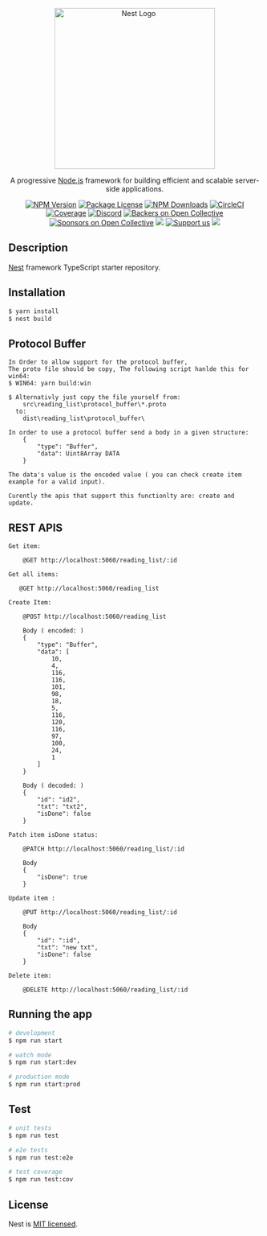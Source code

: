 <p align="center">
  <a href="http://nestjs.com/" target="blank"><img src="https://nestjs.com/img/logo_text.svg" width="320" alt="Nest Logo" /></a>
</p>

[circleci-image]: https://img.shields.io/circleci/build/github/nestjs/nest/master?token=abc123def456
[circleci-url]: https://circleci.com/gh/nestjs/nest

  <p align="center">A progressive <a href="http://nodejs.org" target="_blank">Node.js</a> framework for building efficient and scalable server-side applications.</p>
    <p align="center">
<a href="https://www.npmjs.com/~nestjscore" target="_blank"><img src="https://img.shields.io/npm/v/@nestjs/core.svg" alt="NPM Version" /></a>
<a href="https://www.npmjs.com/~nestjscore" target="_blank"><img src="https://img.shields.io/npm/l/@nestjs/core.svg" alt="Package License" /></a>
<a href="https://www.npmjs.com/~nestjscore" target="_blank"><img src="https://img.shields.io/npm/dm/@nestjs/common.svg" alt="NPM Downloads" /></a>
<a href="https://circleci.com/gh/nestjs/nest" target="_blank"><img src="https://img.shields.io/circleci/build/github/nestjs/nest/master" alt="CircleCI" /></a>
<a href="https://coveralls.io/github/nestjs/nest?branch=master" target="_blank"><img src="https://coveralls.io/repos/github/nestjs/nest/badge.svg?branch=master#9" alt="Coverage" /></a>
<a href="https://discord.gg/G7Qnnhy" target="_blank"><img src="https://img.shields.io/badge/discord-online-brightgreen.svg" alt="Discord"/></a>
<a href="https://opencollective.com/nest#backer" target="_blank"><img src="https://opencollective.com/nest/backers/badge.svg" alt="Backers on Open Collective" /></a>
<a href="https://opencollective.com/nest#sponsor" target="_blank"><img src="https://opencollective.com/nest/sponsors/badge.svg" alt="Sponsors on Open Collective" /></a>
  <a href="https://paypal.me/kamilmysliwiec" target="_blank"><img src="https://img.shields.io/badge/Donate-PayPal-ff3f59.svg"/></a>
    <a href="https://opencollective.com/nest#sponsor"  target="_blank"><img src="https://img.shields.io/badge/Support%20us-Open%20Collective-41B883.svg" alt="Support us"></a>
  <a href="https://twitter.com/nestframework" target="_blank"><img src="https://img.shields.io/twitter/follow/nestframework.svg?style=social&label=Follow"></a>
</p>
  <!--[![Backers on Open Collective](https://opencollective.com/nest/backers/badge.svg)](https://opencollective.com/nest#backer)
  [![Sponsors on Open Collective](https://opencollective.com/nest/sponsors/badge.svg)](https://opencollective.com/nest#sponsor)-->

## Description

[Nest](https://github.com/nestjs/nest) framework TypeScript starter repository.

## Installation

```bash
$ yarn install
$ nest build
```

##  Protocol Buffer
```
In Order to allow support for the protocol buffer,
The proto file should be copy, The following script hanlde this for win64:
$ WIN64: yarn build:win

$ Alternativly just copy the file yourself from:
    src\reading_list\protocol_buffer\*.proto
  to: 
    dist\reading_list\protocol_buffer\ 

In order to use a protocol buffer send a body in a given structure: 
    {
        "type": "Buffer",
        "data": Uint8Array DATA
    }

The data's value is the encoded value ( you can check create item example for a valid input).

Curently the apis that support this functionlty are: create and update.
```

## REST APIS
```
Get item:

    @GET http://localhost:5060/reading_list/:id
```

```
Get all items:
   
   @GET http://localhost:5060/reading_list
```

```
Create Item:

    @POST http://localhost:5060/reading_list

    Body ( encoded: )
    {
        "type": "Buffer",
        "data": [
            10,
            4,
            116,
            116,
            101,
            98,
            18,
            5,
            116,
            120,
            116,
            97,
            100,
            24,
            1
        ]
    }

    Body ( decoded: )
    {
        "id": "id2",
        "txt": "txt2",
        "isDone": false
    }
```

```
Patch item isDone status:

    @PATCH http://localhost:5060/reading_list/:id

    Body
    {
        "isDone": true
    }
```

```
Update item :

    @PUT http://localhost:5060/reading_list/:id

    Body
    {
        "id": ":id",
        "txt": "new txt",
        "isDone": false
    }
```

```
Delete item:

    @DELETE http://localhost:5060/reading_list/:id
```


## Running the app

```bash
# development
$ npm run start

# watch mode
$ npm run start:dev

# production mode
$ npm run start:prod
```

## Test

```bash
# unit tests
$ npm run test

# e2e tests
$ npm run test:e2e

# test coverage
$ npm run test:cov
```



## License

Nest is [MIT licensed](LICENSE).
